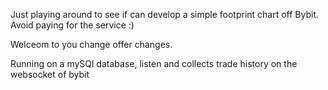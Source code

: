 Just playing around to see if can develop a simple footprint chart off Bybit. Avoid paying for the service :)

Welceom to you change offer changes.

Running on a mySQl database, listen and collects trade history on the websocket of bybit

